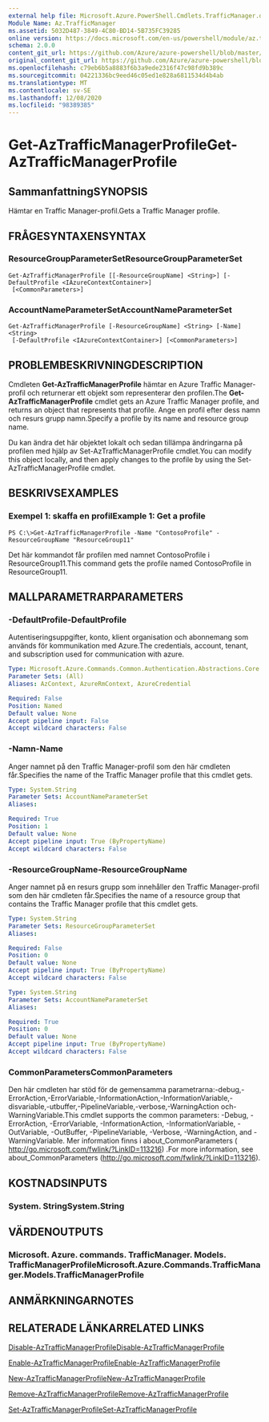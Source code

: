 ```yaml
---
external help file: Microsoft.Azure.PowerShell.Cmdlets.TrafficManager.dll-Help.xml
Module Name: Az.TrafficManager
ms.assetid: 5032D487-3849-4C80-BD14-5B735FC39285
online version: https://docs.microsoft.com/en-us/powershell/module/az.trafficmanager/get-aztrafficmanagerprofile
schema: 2.0.0
content_git_url: https://github.com/Azure/azure-powershell/blob/master/src/TrafficManager/TrafficManager/help/Get-AzTrafficManagerProfile.md
original_content_git_url: https://github.com/Azure/azure-powershell/blob/master/src/TrafficManager/TrafficManager/help/Get-AzTrafficManagerProfile.md
ms.openlocfilehash: c79eb6b5a8883f6b3a9ede2316f47c98fd9b389c
ms.sourcegitcommit: 04221336bc9eed46c05ed1e828a6811534d4b4ab
ms.translationtype: MT
ms.contentlocale: sv-SE
ms.lasthandoff: 12/08/2020
ms.locfileid: "98389385"
---
```

# <span data-ttu-id="d4182-101">Get-AzTrafficManagerProfile</span><span class="sxs-lookup"><span data-stu-id="d4182-101">Get-AzTrafficManagerProfile</span></span>

## <span data-ttu-id="d4182-102">Sammanfattning</span><span class="sxs-lookup"><span data-stu-id="d4182-102">SYNOPSIS</span></span>
<span data-ttu-id="d4182-103">Hämtar en Traffic Manager-profil.</span><span class="sxs-lookup"><span data-stu-id="d4182-103">Gets a Traffic Manager profile.</span></span>

## <span data-ttu-id="d4182-104">FRÅGESYNTAXEN</span><span class="sxs-lookup"><span data-stu-id="d4182-104">SYNTAX</span></span>

### <span data-ttu-id="d4182-105">ResourceGroupParameterSet</span><span class="sxs-lookup"><span data-stu-id="d4182-105">ResourceGroupParameterSet</span></span>
```
Get-AzTrafficManagerProfile [[-ResourceGroupName] <String>] [-DefaultProfile <IAzureContextContainer>]
 [<CommonParameters>]
```

### <span data-ttu-id="d4182-106">AccountNameParameterSet</span><span class="sxs-lookup"><span data-stu-id="d4182-106">AccountNameParameterSet</span></span>
```
Get-AzTrafficManagerProfile [-ResourceGroupName] <String> [-Name] <String>
 [-DefaultProfile <IAzureContextContainer>] [<CommonParameters>]
```

## <span data-ttu-id="d4182-107">PROBLEMBESKRIVNING</span><span class="sxs-lookup"><span data-stu-id="d4182-107">DESCRIPTION</span></span>
<span data-ttu-id="d4182-108">Cmdleten **Get-AzTrafficManagerProfile** hämtar en Azure Traffic Manager-profil och returnerar ett objekt som representerar den profilen.</span><span class="sxs-lookup"><span data-stu-id="d4182-108">The **Get-AzTrafficManagerProfile** cmdlet gets an Azure Traffic Manager profile, and returns an object that represents that profile.</span></span>
<span data-ttu-id="d4182-109">Ange en profil efter dess namn och resurs grupp namn.</span><span class="sxs-lookup"><span data-stu-id="d4182-109">Specify a profile by its name and resource group name.</span></span>

<span data-ttu-id="d4182-110">Du kan ändra det här objektet lokalt och sedan tillämpa ändringarna på profilen med hjälp av Set-AzTrafficManagerProfile cmdlet.</span><span class="sxs-lookup"><span data-stu-id="d4182-110">You can modify this object locally, and then apply changes to the profile by using the Set-AzTrafficManagerProfile cmdlet.</span></span>

## <span data-ttu-id="d4182-111">BESKRIVS</span><span class="sxs-lookup"><span data-stu-id="d4182-111">EXAMPLES</span></span>

### <span data-ttu-id="d4182-112">Exempel 1: skaffa en profil</span><span class="sxs-lookup"><span data-stu-id="d4182-112">Example 1: Get a profile</span></span>
```
PS C:\>Get-AzTrafficManagerProfile -Name "ContosoProfile" -ResourceGroupName "ResourceGroup11"
```

<span data-ttu-id="d4182-113">Det här kommandot får profilen med namnet ContosoProfile i ResourceGroup11.</span><span class="sxs-lookup"><span data-stu-id="d4182-113">This command gets the profile named ContosoProfile in ResourceGroup11.</span></span>

## <span data-ttu-id="d4182-114">MALLPARAMETRAR</span><span class="sxs-lookup"><span data-stu-id="d4182-114">PARAMETERS</span></span>

### <span data-ttu-id="d4182-115">-DefaultProfile</span><span class="sxs-lookup"><span data-stu-id="d4182-115">-DefaultProfile</span></span>
<span data-ttu-id="d4182-116">Autentiseringsuppgifter, konto, klient organisation och abonnemang som används för kommunikation med Azure.</span><span class="sxs-lookup"><span data-stu-id="d4182-116">The credentials, account, tenant, and subscription used for communication with azure.</span></span>

```yaml
Type: Microsoft.Azure.Commands.Common.Authentication.Abstractions.Core.IAzureContextContainer
Parameter Sets: (All)
Aliases: AzContext, AzureRmContext, AzureCredential

Required: False
Position: Named
Default value: None
Accept pipeline input: False
Accept wildcard characters: False
```

### <span data-ttu-id="d4182-117">-Namn</span><span class="sxs-lookup"><span data-stu-id="d4182-117">-Name</span></span>
<span data-ttu-id="d4182-118">Anger namnet på den Traffic Manager-profil som den här cmdleten får.</span><span class="sxs-lookup"><span data-stu-id="d4182-118">Specifies the name of the Traffic Manager profile that this cmdlet gets.</span></span>

```yaml
Type: System.String
Parameter Sets: AccountNameParameterSet
Aliases:

Required: True
Position: 1
Default value: None
Accept pipeline input: True (ByPropertyName)
Accept wildcard characters: False
```

### <span data-ttu-id="d4182-119">-ResourceGroupName</span><span class="sxs-lookup"><span data-stu-id="d4182-119">-ResourceGroupName</span></span>
<span data-ttu-id="d4182-120">Anger namnet på en resurs grupp som innehåller den Traffic Manager-profil som den här cmdleten får.</span><span class="sxs-lookup"><span data-stu-id="d4182-120">Specifies the name of a resource group that contains the Traffic Manager profile that this cmdlet gets.</span></span>

```yaml
Type: System.String
Parameter Sets: ResourceGroupParameterSet
Aliases:

Required: False
Position: 0
Default value: None
Accept pipeline input: True (ByPropertyName)
Accept wildcard characters: False
```

```yaml
Type: System.String
Parameter Sets: AccountNameParameterSet
Aliases:

Required: True
Position: 0
Default value: None
Accept pipeline input: True (ByPropertyName)
Accept wildcard characters: False
```

### <span data-ttu-id="d4182-121">CommonParameters</span><span class="sxs-lookup"><span data-stu-id="d4182-121">CommonParameters</span></span>
<span data-ttu-id="d4182-122">Den här cmdleten har stöd för de gemensamma parametrarna:-debug,-ErrorAction,-ErrorVariable,-InformationAction,-InformationVariable,-disvariable,-utbuffer,-PipelineVariable,-verbose,-WarningAction och-WarningVariable.</span><span class="sxs-lookup"><span data-stu-id="d4182-122">This cmdlet supports the common parameters: -Debug, -ErrorAction, -ErrorVariable, -InformationAction, -InformationVariable, -OutVariable, -OutBuffer, -PipelineVariable, -Verbose, -WarningAction, and -WarningVariable.</span></span> <span data-ttu-id="d4182-123">Mer information finns i about_CommonParameters ( http://go.microsoft.com/fwlink/?LinkID=113216) .</span><span class="sxs-lookup"><span data-stu-id="d4182-123">For more information, see about_CommonParameters (http://go.microsoft.com/fwlink/?LinkID=113216).</span></span>

## <span data-ttu-id="d4182-124">KOSTNADS</span><span class="sxs-lookup"><span data-stu-id="d4182-124">INPUTS</span></span>

### <span data-ttu-id="d4182-125">System. String</span><span class="sxs-lookup"><span data-stu-id="d4182-125">System.String</span></span>

## <span data-ttu-id="d4182-126">VÄRDEN</span><span class="sxs-lookup"><span data-stu-id="d4182-126">OUTPUTS</span></span>

### <span data-ttu-id="d4182-127">Microsoft. Azure. commands. TrafficManager. Models. TrafficManagerProfile</span><span class="sxs-lookup"><span data-stu-id="d4182-127">Microsoft.Azure.Commands.TrafficManager.Models.TrafficManagerProfile</span></span>

## <span data-ttu-id="d4182-128">ANMÄRKNINGAR</span><span class="sxs-lookup"><span data-stu-id="d4182-128">NOTES</span></span>

## <span data-ttu-id="d4182-129">RELATERADE LÄNKAR</span><span class="sxs-lookup"><span data-stu-id="d4182-129">RELATED LINKS</span></span>

[<span data-ttu-id="d4182-130">Disable-AzTrafficManagerProfile</span><span class="sxs-lookup"><span data-stu-id="d4182-130">Disable-AzTrafficManagerProfile</span></span>](./Disable-AzTrafficManagerProfile.md)

[<span data-ttu-id="d4182-131">Enable-AzTrafficManagerProfile</span><span class="sxs-lookup"><span data-stu-id="d4182-131">Enable-AzTrafficManagerProfile</span></span>](./Enable-AzTrafficManagerProfile.md)

[<span data-ttu-id="d4182-132">New-AzTrafficManagerProfile</span><span class="sxs-lookup"><span data-stu-id="d4182-132">New-AzTrafficManagerProfile</span></span>](./New-AzTrafficManagerProfile.md)

[<span data-ttu-id="d4182-133">Remove-AzTrafficManagerProfile</span><span class="sxs-lookup"><span data-stu-id="d4182-133">Remove-AzTrafficManagerProfile</span></span>](./Remove-AzTrafficManagerProfile.md)

[<span data-ttu-id="d4182-134">Set-AzTrafficManagerProfile</span><span class="sxs-lookup"><span data-stu-id="d4182-134">Set-AzTrafficManagerProfile</span></span>](./Set-AzTrafficManagerProfile.md)


